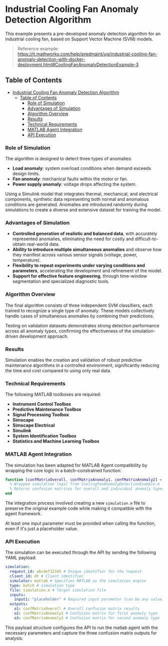 # Industrial Cooling Fan Anomaly Detection Algorithm

This example presents a pre-developed anomaly detection algorithm for an industrial cooling fan, based on Support Vector Machine (SVM) models.

> Reference example:
> https://it.mathworks.com/help/predmaint/ug/industrial-cooling-fan-anomaly-detection-with-docker-deployment.html#CoolingFanAnomalyDetectionExample-3

## Table of Contents

- [Industrial Cooling Fan Anomaly Detection Algorithm](#industrial-cooling-fan-anomaly-detection-algorithm)
  - [Table of Contents](#table-of-contents)
    - [Role of Simulation](#role-of-simulation)
    - [Advantages of Simulation](#advantages-of-simulation)
    - [Algorithm Overview](#algorithm-overview)
    - [Results](#results)
    - [Technical Requirements](#technical-requirements)
    - [MATLAB Agent Integration](#matlab-agent-integration)
    - [API Execution](#api-execution)

### Role of Simulation

The algorithm is designed to detect three types of anomalies:

- **Load anomaly**: system overload conditions when demand exceeds design limits.
- **Fan anomaly**: mechanical faults within the motor or fan.
- **Power supply anomaly**: voltage drops affecting the system.

Using a Simulink model that integrates thermal, mechanical, and electrical components, synthetic data representing both normal and anomalous conditions are generated. Anomalies are introduced randomly during simulations to create a diverse and extensive dataset for training the model.

### Advantages of Simulation

- **Controlled generation of realistic and balanced data**, with accurately represented anomalies, eliminating the need for costly and difficult-to-obtain real-world data.
- **Ability to introduce multiple simultaneous anomalies** and observe how they manifest across various sensor signals (voltage, power, temperature).
- **Flexibility to repeat experiments under varying conditions and parameters**, accelerating the development and refinement of the model.
- **Support for effective feature engineering**, through time-window segmentation and specialized diagnostic tools.

### Algorithm Overview

The final algorithm consists of three independent SVM classifiers, each trained to recognize a single type of anomaly. These models collectively handle cases of simultaneous anomalies by combining their predictions.

Testing on validation datasets demonstrates strong detection performance across all anomaly types, confirming the effectiveness of the simulation-driven development approach.

### Results

Simulation enables the creation and validation of robust predictive maintenance algorithms in a controlled environment, significantly reducing the time and cost compared to using only real data.

### Technical Requirements

The following MATLAB toolboxes are required:

- **Instrument Control Toolbox**
- **Predictive Maintenance Toolbox**
- **Signal Processing Toolbox**
- **Simscape**
- **Simscape Electrical**
- **Simulink**
- **System Identification Toolbox**
- **Statistics and Machine Learning Toolbox**

### MATLAB Agent Integration

The simulation has been adapted for MATLAB Agent compatibility by wrapping the core logic in a batch-constrained function:

```matlab
function [confMatrixOverall, confMatrixAnomaly1, confMatrixAnomaly2] = simulation(input1)
  % Wrapped simulation logic from CoolingFanAnomalyDetectionExample.m
  % Returns confusion matrices for overall and individual anomaly types
end
```

The integration process involved creating a new `simulation.m` file to preserve the original example code while making it compatible with the agent framework.

At least one input parameter must be provided when calling the function, even if it's just a placeholder value.

### API Execution

The simulation can be executed through the API by sending the following YAML payload:

```yaml
simulation:
  request_id: abcdef12345 # Unique identifier for the request
  client_id: dt # Client identifier
  simulator: matlab # Specifies MATLAB as the simulation engine
  type: batch # simulation type
  file: simulation.m # Target simulation file
  inputs:
    input1: "placeholder" # Required input parameter (can be any value)
  outputs:
    o1: confMatrixOverall # Overall confusion matrix results
    o2: confMatrixAnomaly1 # Confusion matrix for first anomaly type
    o3: confMatrixAnomaly2 # Confusion matrix for second anomaly type
```

This payload structure configures the API to run the matlab agent with the necessary parameters and capture the three confusion matrix outputs for analysis.
